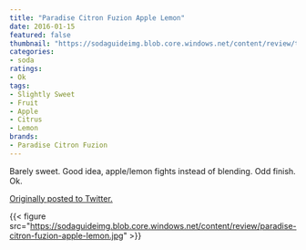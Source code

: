 ```yaml
---
title: "Paradise Citron Fuzion Apple Lemon"
date: 2016-01-15
featured: false
thumbnail: "https://sodaguideimg.blob.core.windows.net/content/review/thumbs/paradise-citron-fuzion-apple-lemon.jpg"
categories:
- soda
ratings:
- Ok
tags:
- Slightly Sweet
- Fruit
- Apple
- Citrus
- Lemon
brands:
- Paradise Citron Fuzion
---
```


Barely sweet. Good idea, apple/lemon fights instead of blending. Odd finish. Ok.

[Originally posted to Twitter.](https://twitter.com/Cavorter/status/688090647601913857)

{{< figure src="https://sodaguideimg.blob.core.windows.net/content/review/paradise-citron-fuzion-apple-lemon.jpg" >}}
